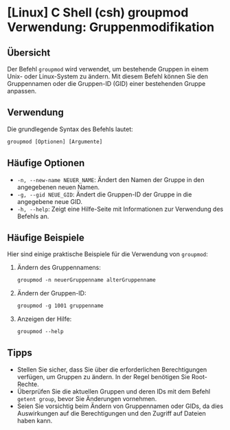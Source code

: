 # [Linux] C Shell (csh) groupmod Verwendung: Gruppenmodifikation

## Übersicht
Der Befehl `groupmod` wird verwendet, um bestehende Gruppen in einem Unix- oder Linux-System zu ändern. Mit diesem Befehl können Sie den Gruppennamen oder die Gruppen-ID (GID) einer bestehenden Gruppe anpassen.

## Verwendung
Die grundlegende Syntax des Befehls lautet:

```csh
groupmod [Optionen] [Argumente]
```

## Häufige Optionen
- `-n, --new-name NEUER_NAME`: Ändert den Namen der Gruppe in den angegebenen neuen Namen.
- `-g, --gid NEUE_GID`: Ändert die Gruppen-ID der Gruppe in die angegebene neue GID.
- `-h, --help`: Zeigt eine Hilfe-Seite mit Informationen zur Verwendung des Befehls an.

## Häufige Beispiele
Hier sind einige praktische Beispiele für die Verwendung von `groupmod`:

1. Ändern des Gruppennamens:
   ```csh
   groupmod -n neuerGruppenname alterGruppenname
   ```

2. Ändern der Gruppen-ID:
   ```csh
   groupmod -g 1001 gruppenname
   ```

3. Anzeigen der Hilfe:
   ```csh
   groupmod --help
   ```

## Tipps
- Stellen Sie sicher, dass Sie über die erforderlichen Berechtigungen verfügen, um Gruppen zu ändern. In der Regel benötigen Sie Root-Rechte.
- Überprüfen Sie die aktuellen Gruppen und deren IDs mit dem Befehl `getent group`, bevor Sie Änderungen vornehmen.
- Seien Sie vorsichtig beim Ändern von Gruppennamen oder GIDs, da dies Auswirkungen auf die Berechtigungen und den Zugriff auf Dateien haben kann.